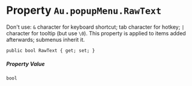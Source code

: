# Property `Au.popupMenu.RawText`

Don't use: `&` character for keyboard shortcut; tab character for hotkey; `|` character for tooltip (but use `\0`). This property is applied to items added afterwards; submenus inherit it.

```
public bool RawText { get; set; }
```

##### Property Value

`bool`
